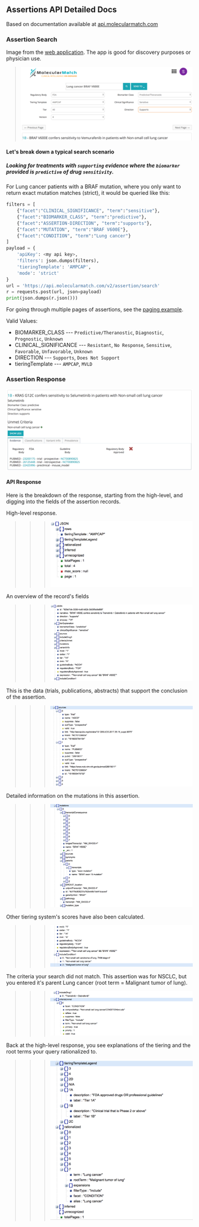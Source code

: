 ## Assertions API Detailed Docs
Based on documentation available at [api.molecularmatch.com](http://api.molecularmatch.com/#assertions)

### Assertion Search

Image from the [web application](http://assertions.molecularmatch.com). The app is good for discovery purposes or physician use.
>![](pics/clinsig2.png)

#### Let's break down a typical search scenario
##### Looking for treatments with `supporting` evidence where the `biomarker` provided is `predictive` of drug `sensitivity`.

For Lung cancer patients with a BRAF mutation, where you only want to return exact mutation matches (strict), it would be queried like this:

```python
filters = [
	{"facet":"CLINICAL_SIGNIFICANCE", "term":"sensitive"},
	{"facet":"BIOMARKER_CLASS", "term":"predictive"},
	{"facet":"ASSERTION-DIRECTION", "term":"supports"},
	{"facet":"MUTATION", "term":"BRAF V600E"},
	{"facet":"CONDITION", "term":"Lung cancer"}
]
payload = {
	'apiKey': <my api key>,
	'filters': json.dumps(filters),
	'tieringTemplate': 'AMPCAP',
	'mode': 'strict'
}
url = 'https://api.molecularmatch.com/v2/assertion/search'
r = requests.post(url, json=payload)
print(json.dumps(r.json()))
```

For going through multiple pages of assertions, see the [paging example](https://github.com/MolecularMatch/mm-public-scripts/blob/master/python/assertionsAPI.py).

Valid Values:

- BIOMARKER_CLASS --- `Predictive/Theranostic`, `Diagnostic`, `Prognostic`, `Unknown`
- CLINICAL_SIGNIFICANCE --- `Resistant`, `No Response`, `Sensitive`, `Favorable`, `Unfavorable`, `Unknown`
- DIRECTION --- `Supports`, `Does Not Support`
- tieringTemplate --- `AMPCAP`, `MVLD`

### Assertion Response

![](pics/assertionpic.png)

#### API Response
Here is the breakdown of the response, starting from the high-level, and digging into the fields of the assertion records.

High-level response.
>>> ![](pics/p1.png)

An overview of the record's fields
>>> ![](pics/p2_rec.png)

This is the data (trials, publications, abstracts) that support the conclusion of the assertion.
>>> ![](pics/p3_recsouces.png)

Detailed information on the mutations in this assertion.
>>> ![](pics/p5_mutations.png)

Other tiering system's scores have also been calculated.
>>> ![](pics/p6_tiers.png)

The criteria your search did not match. This assertion was for NSCLC, but you entered it's parent Lung cancer (root term = Malignant tumor of lung).
>>> ![](pics/p4_criteria.png)

Back at the high-level response, you see explanations of the tiering and the root terms your query rationalized to.
>>> ![](pics/p7.png)
